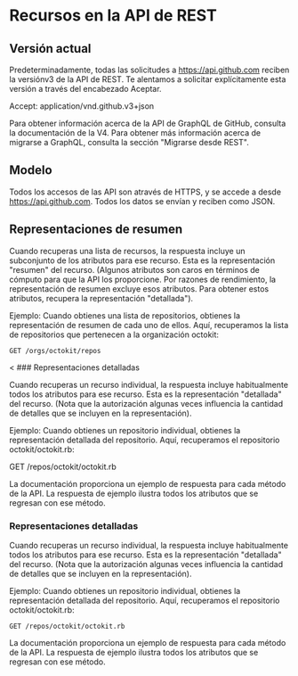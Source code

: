 # Recursos en la API de REST

## Versión actual

Predeterminadamente, todas las solicitudes a https://api.github.com reciben la versiónv3 de la API de REST. Te alentamos a solicitar explícitamente esta versión a través del encabezado Aceptar.

Accept: application/vnd.github.v3+json

Para obtener información acerca de la API de GraphQL de GitHub, consulta la documentación de la V4. Para obtener más información acerca de migrarse a GraphQL, consulta la sección "Migrarse desde REST".

## Modelo

Todos los accesos de las API son através de HTTPS, y se accede a desde https://api.github.com. Todos los datos se envían y reciben como JSON.

## Representaciones de resumen

Cuando recuperas una lista de recursos, la respuesta incluye un subconjunto de los atributos para ese recurso. Esta es la representación "resumen" del recurso. (Algunos atributos son caros en términos de cómputo para que la API los proporcione. Por razones de rendimiento, la representación de resumen excluye esos atributos. Para obtener estos atributos, recupera la representación "detallada").

Ejemplo: Cuando obtienes una lista de repositorios, obtienes la representación de resumen de cada uno de ellos. Aquí, recuperamos la lista de repositorios que pertenecen a la organización octokit:
```
GET /orgs/octokit/repos
```

< ### Representaciones detalladas

Cuando recuperas un recurso individual, la respuesta incluye habitualmente todos los atributos para ese recurso. Esta es la representación "detallada" del recurso. (Nota que la autorización algunas veces influencia la cantidad de detalles que se incluyen en la representación).

Ejemplo: Cuando obtienes un repositorio individual, obtienes la representación detallada del repositorio. Aquí, recuperamos el repositorio octokit/octokit.rb:

GET /repos/octokit/octokit.rb

La documentación proporciona un ejemplo de respuesta para cada método de la API. La respuesta de ejemplo ilustra todos los atributos que se regresan con ese método.

### Representaciones detalladas

Cuando recuperas un recurso individual, la respuesta incluye habitualmente todos los atributos para ese recurso. Esta es la representación "detallada" del recurso. (Nota que la autorización algunas veces influencia la cantidad de detalles que se incluyen en la representación).

Ejemplo: Cuando obtienes un repositorio individual, obtienes la representación detallada del repositorio. Aquí, recuperamos el repositorio octokit/octokit.rb:

```
GET /repos/octokit/octokit.rb
```

La documentación proporciona un ejemplo de respuesta para cada método de la API. La respuesta de ejemplo ilustra todos los atributos que se regresan con ese método.

